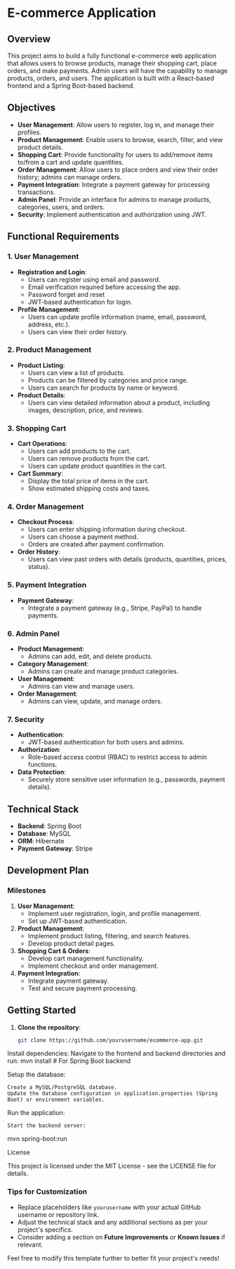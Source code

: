 # E-commerce Application

## Overview

This project aims to build a fully functional e-commerce web application that allows users to browse products, manage their shopping cart, place orders, and make payments. Admin users will have the capability to manage products, orders, and users. The application is built with a React-based frontend and a Spring Boot-based backend.

## Objectives

- **User Management**: Allow users to register, log in, and manage their profiles.
- **Product Management**: Enable users to browse, search, filter, and view product details.
- **Shopping Cart**: Provide functionality for users to add/remove items to/from a cart and update quantities.
- **Order Management**: Allow users to place orders and view their order history; admins can manage orders.
- **Payment Integration**: Integrate a payment gateway for processing transactions.
- **Admin Panel**: Provide an interface for admins to manage products, categories, users, and orders.
- **Security**: Implement authentication and authorization using JWT.

## Functional Requirements

### 1. User Management

- **Registration and Login**:
  - Users can register using email and password.
  - Email verification required before accessing the app.
  - Password forget and reset 
  - JWT-based authentication for login.
- **Profile Management**:
  - Users can update profile information (name, email, password, address, etc.).
  - Users can view their order history.

### 2. Product Management

- **Product Listing**:
  - Users can view a list of products.
  - Products can be filtered by categories and price range.
  - Users can search for products by name or keyword.
- **Product Details**:
  - Users can view detailed information about a product, including images, description, price, and reviews.

### 3. Shopping Cart

- **Cart Operations**:
  - Users can add products to the cart.
  - Users can remove products from the cart.
  - Users can update product quantities in the cart.
- **Cart Summary**:
  - Display the total price of items in the cart.
  - Show estimated shipping costs and taxes.

### 4. Order Management

- **Checkout Process**:
  - Users can enter shipping information during checkout.
  - Users can choose a payment method.
  - Orders are created after payment confirmation.
- **Order History**:
  - Users can view past orders with details (products, quantities, prices, status).

### 5. Payment Integration

- **Payment Gateway**:
  - Integrate a payment gateway (e.g., Stripe, PayPal) to handle payments.

### 6. Admin Panel

- **Product Management**:
  - Admins can add, edit, and delete products.
- **Category Management**:
  - Admins can create and manage product categories.
- **User Management**:
  - Admins can view and manage users.
- **Order Management**:
  - Admins can view, update, and manage orders.

### 7. Security

- **Authentication**:
  - JWT-based authentication for both users and admins.
- **Authorization**:
  - Role-based access control (RBAC) to restrict access to admin functions.
- **Data Protection**:
  - Securely store sensitive user information (e.g., passwords, payment details).

## Technical Stack

- **Backend**: Spring Boot
- **Database**: MySQL 
- **ORM**: Hibernate
- **Payment Gateway**: Stripe 

## Development Plan

### Milestones


1. **User Management**:
   - Implement user registration, login, and profile management.
   - Set up JWT-based authentication.
2. **Product Management**:
   - Implement product listing, filtering, and search features.
   - Develop product detail pages.
3. **Shopping Cart & Orders**:
   - Develop cart management functionality.
   - Implement checkout and order management.
4. **Payment Integration**:
   - Integrate payment gateway.
   - Test and secure payment processing.

## Getting Started

1. **Clone the repository**:
   ```bash
   git clone https://github.com/yourusername/ecommerce-app.git

Install dependencies: Navigate to the frontend and backend directories and run:
mvn install      # For Spring Boot backend

Setup the database:

    Create a MySQL/PostgreSQL database.
    Update the database configuration in application.properties (Spring Boot) or environment variables.
Run the application:

    Start the backend server:

mvn spring-boot:run

License

This project is licensed under the MIT License - see the LICENSE file for details.

### Tips for Customization
- Replace placeholders like `yourusername` with your actual GitHub username or repository link.
- Adjust the technical stack and any additional sections as per your project's specifics.
- Consider adding a section on **Future Improvements** or **Known Issues** if relevant.

Feel free to modify this template further to better fit your project's needs!


